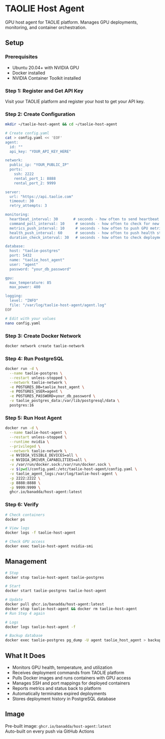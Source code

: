 # TAOLIE Host Agent

GPU host agent for TAOLIE platform. Manages GPU deployments, monitoring, and container orchestration.

## Setup

### Prerequisites
- Ubuntu 20.04+ with NVIDIA GPU
- Docker installed
- NVIDIA Container Toolkit installed

### Step 1: Register and Get API Key

Visit your TAOLIE platform and register your host to get your API key.

### Step 2: Create Configuration

```bash
mkdir ~/taolie-host-agent && cd ~/taolie-host-agent

# Create config.yaml
cat > config.yaml << 'EOF'
agent:
  id: ""
  api_key: "YOUR_API_KEY_HERE"

network:
  public_ip: "YOUR_PUBLIC_IP"
  ports:
    ssh: 2222
    rental_port_1: 8888
    rental_port_2: 9999

server:
  url: "https://api.taolie.com"
  timeout: 30
  retry_attempts: 3

monitoring:
  heartbeat_interval: 30       # seconds - how often to send heartbeat to server
  command_poll_interval: 10     # seconds - how often to check for new commands
  metrics_push_interval: 10     # seconds - how often to push GPU metrics
  health_push_interval: 60      # seconds - how often to push health status
  duration_check_interval: 30   # seconds - how often to check deployment duration

database:
  host: "taolie-postgres"
  port: 5432
  name: "taolie_host_agent"
  user: "agent"
  password: "your_db_password"

gpu:
  max_temperature: 85
  max_power: 400

logging:
  level: "INFO"
  file: "/var/log/taolie-host-agent/agent.log"
EOF

# Edit with your values
nano config.yaml
```

### Step 3: Create Docker Network

```bash
docker network create taolie-network
```

### Step 4: Run PostgreSQL

```bash
docker run -d \
  --name taolie-postgres \
  --restart unless-stopped \
  --network taolie-network \
  -e POSTGRES_DB=taolie_host_agent \
  -e POSTGRES_USER=agent \
  -e POSTGRES_PASSWORD=your_db_password \
  -v taolie_postgres_data:/var/lib/postgresql/data \
  postgres:16
```

### Step 5: Run Host Agent

```bash
docker run -d \
  --name taolie-host-agent \
  --restart unless-stopped \
  --runtime nvidia \
  --privileged \
  --network taolie-network \
  -e NVIDIA_VISIBLE_DEVICES=all \
  -e NVIDIA_DRIVER_CAPABILITIES=all \
  -v /var/run/docker.sock:/var/run/docker.sock \
  -v $(pwd)/config.yaml:/etc/taolie-host-agent/config.yaml \
  -v taolie_agent_logs:/var/log/taolie-host-agent \
  -p 2222:2222 \
  -p 8888:8888 \
  -p 9999:9999 \
  ghcr.io/banadda/host-agent:latest
```

### Step 6: Verify

```bash
# Check containers
docker ps

# View logs
docker logs -f taolie-host-agent

# Check GPU access
docker exec taolie-host-agent nvidia-smi
```

## Management

```bash
# Stop
docker stop taolie-host-agent taolie-postgres

# Start
docker start taolie-postgres taolie-host-agent

# Update
docker pull ghcr.io/banadda/host-agent:latest
docker stop taolie-host-agent && docker rm taolie-host-agent
# Run Step 4 again

# Logs
docker logs taolie-host-agent -f

# Backup database
docker exec taolie-postgres pg_dump -U agent taolie_host_agent > backup.sql
```

## What It Does

- Monitors GPU health, temperature, and utilization
- Receives deployment commands from TAOLIE platform  
- Pulls Docker images and runs containers with GPU access
- Manages SSH and port mappings for deployed containers
- Reports metrics and status back to platform
- Automatically terminates expired deployments
- Stores deployment history in PostgreSQL database

## Image

Pre-built image: `ghcr.io/banadda/host-agent:latest`  
Auto-built on every push via GitHub Actions
